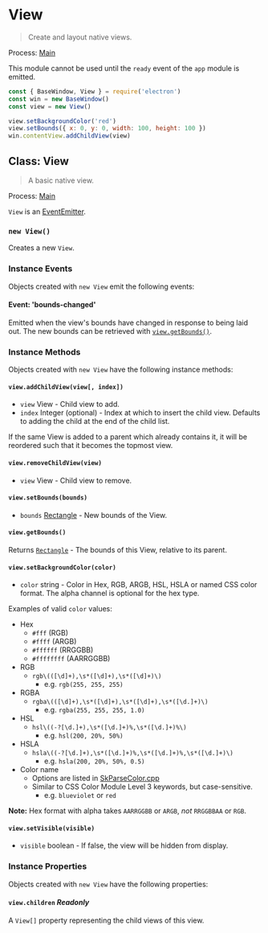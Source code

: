 # View

> Create and layout native views.

Process: [Main](../glossary.md#main-process)

This module cannot be used until the `ready` event of the `app`
module is emitted.

```js
const { BaseWindow, View } = require('electron')
const win = new BaseWindow()
const view = new View()

view.setBackgroundColor('red')
view.setBounds({ x: 0, y: 0, width: 100, height: 100 })
win.contentView.addChildView(view)
```

## Class: View

> A basic native view.

Process: [Main](../glossary.md#main-process)

`View` is an [EventEmitter][event-emitter].

### `new View()`

Creates a new `View`.

### Instance Events

Objects created with `new View` emit the following events:

#### Event: 'bounds-changed'

Emitted when the view's bounds have changed in response to being laid out. The
new bounds can be retrieved with [`view.getBounds()`](#viewgetbounds).

### Instance Methods

Objects created with `new View` have the following instance methods:

#### `view.addChildView(view[, index])`

* `view` View - Child view to add.
* `index` Integer (optional) - Index at which to insert the child view.
  Defaults to adding the child at the end of the child list.

If the same View is added to a parent which already contains it, it will be reordered such that
it becomes the topmost view.

#### `view.removeChildView(view)`

* `view` View - Child view to remove.

#### `view.setBounds(bounds)`

* `bounds` [Rectangle](structures/rectangle.md) - New bounds of the View.

#### `view.getBounds()`

Returns [`Rectangle`](structures/rectangle.md) - The bounds of this View, relative to its parent.

#### `view.setBackgroundColor(color)`

* `color` string - Color in Hex, RGB, ARGB, HSL, HSLA or named CSS color format. The alpha channel is
  optional for the hex type.

Examples of valid `color` values:

* Hex
  * `#fff` (RGB)
  * `#ffff` (ARGB)
  * `#ffffff` (RRGGBB)
  * `#ffffffff` (AARRGGBB)
* RGB
  * `rgb\(([\d]+),\s*([\d]+),\s*([\d]+)\)`
    * e.g. `rgb(255, 255, 255)`
* RGBA
  * `rgba\(([\d]+),\s*([\d]+),\s*([\d]+),\s*([\d.]+)\)`
    * e.g. `rgba(255, 255, 255, 1.0)`
* HSL
  * `hsl\((-?[\d.]+),\s*([\d.]+)%,\s*([\d.]+)%\)`
    * e.g. `hsl(200, 20%, 50%)`
* HSLA
  * `hsla\((-?[\d.]+),\s*([\d.]+)%,\s*([\d.]+)%,\s*([\d.]+)\)`
    * e.g. `hsla(200, 20%, 50%, 0.5)`
* Color name
  * Options are listed in [SkParseColor.cpp](https://source.chromium.org/chromium/chromium/src/+/main:third_party/skia/src/utils/SkParseColor.cpp;l=11-152;drc=eea4bf52cb0d55e2a39c828b017c80a5ee054148)
  * Similar to CSS Color Module Level 3 keywords, but case-sensitive.
    * e.g. `blueviolet` or `red`

**Note:** Hex format with alpha takes `AARRGGBB` or `ARGB`, _not_ `RRGGBBAA` or `RGB`.

#### `view.setVisible(visible)`

* `visible` boolean - If false, the view will be hidden from display.

### Instance Properties

Objects created with `new View` have the following properties:

#### `view.children` _Readonly_

A `View[]` property representing the child views of this view.

[event-emitter]: https://nodejs.org/api/events.html#events_class_eventemitter
